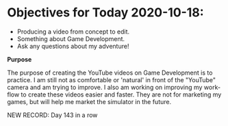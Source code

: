 # Objectives for Today 2020-10-18:

- Producing a video from concept to edit.
- Something about Game Development.
- Ask any questions about my adventure!

**Purpose**

The purpose of creating the YouTube videos on Game Development is to practice. I am still not as comfortable or 'natural' in front of the "YouTube" camera and am trying to improve. I also am working on improving my work-flow to create these videos easier and faster. They are not for marketing my games, but will help me market the simulator in the future.

NEW RECORD: Day 143 in a row
